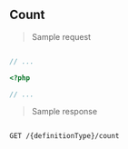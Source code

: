 ## Count

> Sample request

```shell

```

```javascript
// ...
```

```php
<?php

// ...
```

> Sample response

```json

```

`GET /{definitionType}/count`
